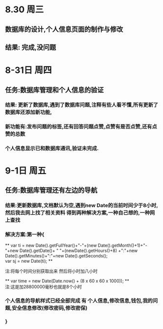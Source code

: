 # 8.30 周三
## 数据库的设计,个人信息页面的制作与修改
## 结果: 完成,没问题




# 8-31日 周四

## 任务:数据库管理和个人信息的验证

### 结果: 更新了数据库,遇到了数据库问题,注释有些人看不懂,所有更新了数据库还添加新功能,
### 新功能有:发布问题的标签,还有回答问题点赞,点赞有是否点赞,还有点赞的总数
### 个人信息显示已和数据库通讯,验证未完成.




# 9-1日 周五

## 任务:数据库管理还有左边的导航

### 结果:更新数据库,文档默认为空,遇到new Date的当前时间少于8小时,然后我去网上找了相关资料 得到两种解决方案,一种自己想的,一种网上查找   
### 解决方案:第一种{
** var ti = new Date().getFullYear()+"-"+(new Date().getMonth()+1)+"-"+new  Date().getDate()+ " "+(newDate().getHours()+8) +":"+new Date().getMinutes()+":"+new Date().getSeconds();  
var sj = new Date(ti); **    

注:将每个时间分别获取出来 然后将小时加八小时

** var time = new Date(Date.now() + (8 x 60 x 60 x 1000));  **  
注:这是加28800000毫秒也就是8个小时

### 个人信息的导航样式已经全部完成  有 个人信息,修改信息,钱包,我的问题,安全信息修改(修改密码,修改密保)
### }
